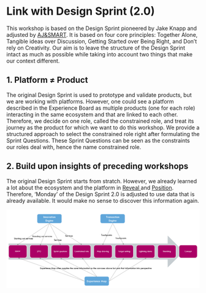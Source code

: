 # Link with Design Sprint \(2.0\)

This workshop is based on the Design Sprint pioneered by Jake Knapp and adjusted by [AJ&SMART](https://aj-smart.teachable.com/). It is based on four core principles: Together Alone, Tangible ideas over Discussion, Getting Started over Being Right, and Don’t rely on Creativity. Our aim is to leave the structure of the Design Sprint intact as much as possible while taking into account two things that make our context different.

## 1. Platform ≠ Product

The original Design Sprint is used to prototype and validate products, but we are working with platforms. However, one could see a platform described in the Experience Board as multiple products \(one for each role\) interacting in the same ecosystem and that are linked to each other. Therefore, we decide on one role, called the constrained role, and treat its journey as the product for which we want to do this workshop. We provide a structured approach to select the constrained role right after formulating the Sprint Questions. These Sprint Questions can be seen as the constraints our roles deal with, hence the name constrained role.

## 2. Build upon insights of preceding workshops

The original Design Sprint starts from stratch. However, we already learned a lot about the ecosystem and the platform in [Reveal ](https://reveal.futuring-architectures.com/)and [Position](https://position.futuring-architectures.com/). Therefore, ‘Monday’ of the Design Sprint 2.0 is adjusted to use data that is already available. It would make no sense to discover this information again.

![The exercises in phase 1 and 2 and their inputs from the Position workshop.](../.gitbook/assets/image%20%2831%29.png)

